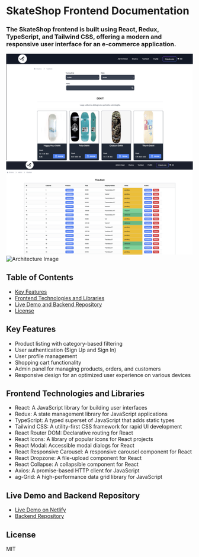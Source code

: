 <!-- # Dekkikeisari Frontend

### Dekkikeisari is a feature-rich full-stack e-commerce application. The frontend is built using React, Redux, TypeScript, and Tailwind CSS, offering a modern and responsive user interface. The application provides product listing, filtering, user authentication, shopping cart functionality, and an admin panel for managing products, customers, and orders.

[Live Demo on Netlify](https://cerulean-marshmallow-946350.netlify.app/)
[Backend Repository](https://github.com/tommimaki/dekkikeisari-Backend)

![products page](src/assets/products.png)
![admin page](src/assets/admin.png)

## Key Features

- Product listing with category-based filtering
- User authentication (Sign Up and Sign In)
- User profile management
- Shopping cart functionality
- Admin panel for managing products, orders, and customers
- Responsive design for an optimized user experience on various devices

## Frontend Technologies and Libraries

- React: A JavaScript library for building user interfaces
- Redux: A state management library for JavaScript applications
- TypeScript: A typed superset of JavaScript that adds static types
- Tailwind CSS: A utility-first CSS framework for rapid UI development
- React Router DOM: Declarative routing for React
- React Icons: A library of popular icons for React projects
- React Modal: Accessible modal dialogs for React
- React Responsive Carousel: A responsive carousel component for React
- React Dropzone: A file-upload component for React
- React Collapse: A collapsible component for React
- Axios: A promise-based HTTP client for JavaScript
- ag-Grid: A high-performance data grid library for JavaScript

![Architecture Diagram](src/assets/archfr.drawio.png)

## License

MIT -->

# SkateShop Frontend Documentation

### The SkateShop frontend is built using React, Redux, TypeScript, and Tailwind CSS, offering a modern and responsive user interface for an e-commerce application.

![products page](src/assets/products.png)
![admin page](src/assets/admin.png)
![Architecture Image](src/assets/archfr.png)

## Table of Contents

- [Key Features](#key-features)
- [Frontend Technologies and Libraries](#frontend-technologies-and-libraries)
- [Live Demo and Backend Repository](#live-demo-and-backend-repository)
- [License](#license)

## Key Features

- Product listing with category-based filtering
- User authentication (Sign Up and Sign In)
- User profile management
- Shopping cart functionality
- Admin panel for managing products, orders, and customers
- Responsive design for an optimized user experience on various devices

## Frontend Technologies and Libraries

- React: A JavaScript library for building user interfaces
- Redux: A state management library for JavaScript applications
- TypeScript: A typed superset of JavaScript that adds static types
- Tailwind CSS: A utility-first CSS framework for rapid UI development
- React Router DOM: Declarative routing for React
- React Icons: A library of popular icons for React projects
- React Modal: Accessible modal dialogs for React
- React Responsive Carousel: A responsive carousel component for React
- React Dropzone: A file-upload component for React
- React Collapse: A collapsible component for React
- Axios: A promise-based HTTP client for JavaScript
- ag-Grid: A high-performance data grid library for JavaScript

## Live Demo and Backend Repository

- [Live Demo on Netlify](https://cerulean-marshmallow-946350.netlify.app/)
- [Backend Repository](https://github.com/tommimaki/dekkikeisari-Backend)

## License

MIT
